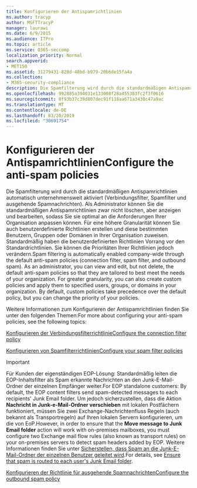 ```yaml
---
title: Konfigurieren der Antispamrichtlinien
ms.author: tracyp
author: MSFTTracyP
manager: laurawi
ms.date: 6/9/2015
ms.audience: ITPro
ms.topic: article
ms.service: O365-seccomp
localization_priority: Normal
search.appverid:
- MET150
ms.assetid: 31279431-828d-48bd-b979-20b6de15fa4a
ms.collection:
- M365-security-compliance
description: Die Spamfilterung wird durch die standardmäßigen Antispamrichtlinien automatisch unternehmensweit aktiviert (Verbindungsfilter, Spamfilter und ausgehende Spamnachrichten). Als Administrator können Sie die standardmäßigen Antispamrichtlinien zwar nicht löschen, aber anzeigen und bearbeiten, sodass Sie sie optimal an die Anforderungen Ihrer Organisation anpassen können. Für eine höhere Granularität können Sie auch benutzerdefinierte Richtlinien erstellen und diese bestimmten Benutzern, Gruppen oder Domänen in Ihrer Organisation zuweisen. Standardmäßig haben die benutzerdefinierten Richtlinien Vorrang vor den Standardrichtlinien. Sie können die Prioritäten Ihrer Richtlinien jedoch verändern.
ms.openlocfilehash: 992885a394031e133008f28a455383fc2f3f0616
ms.sourcegitcommit: 0f93b37c39d807dec91f118aa671a3430c47a9ac
ms.translationtype: MT
ms.contentlocale: de-DE
ms.lasthandoff: 03/20/2019
ms.locfileid: "30691754"
---
```

# <a name="configure-the-anti-spam-policies"></a><span data-ttu-id="dd76a-106">Konfigurieren der Antispamrichtlinien</span><span class="sxs-lookup"><span data-stu-id="dd76a-106">Configure the anti-spam policies</span></span>

<span data-ttu-id="dd76a-p102">Die Spamfilterung wird durch die standardmäßigen Antispamrichtlinien automatisch unternehmensweit aktiviert (Verbindungsfilter, Spamfilter und ausgehende Spamnachrichten). Als Administrator können Sie die standardmäßigen Antispamrichtlinien zwar nicht löschen, aber anzeigen und bearbeiten, sodass Sie sie optimal an die Anforderungen Ihrer Organisation anpassen können. Für eine höhere Granularität können Sie auch benutzerdefinierte Richtlinien erstellen und diese bestimmten Benutzern, Gruppen oder Domänen in Ihrer Organisation zuweisen. Standardmäßig haben die benutzerdefinierten Richtlinien Vorrang vor den Standardrichtlinien. Sie können die Prioritäten Ihrer Richtlinien jedoch verändern.</span><span class="sxs-lookup"><span data-stu-id="dd76a-p102">Spam filtering is automatically enabled company-wide through the default anti-spam policies (connection filter, spam filter, and outbound spam). As an administrator, you can view and edit, but not delete, the default anti-spam policies so that they are tailored to best meet the needs of your organization. For greater granularity, you can also create custom policies and apply them to specified users, groups, or domains in your organization. By default, custom policies take precedence over the default policy, but you can change the priority of your policies.</span></span> 
  
<span data-ttu-id="dd76a-111">Weitere Informationen zum Konfigurieren der Antispamrichtlinien finden Sie unter den folgenden Themen:</span><span class="sxs-lookup"><span data-stu-id="dd76a-111">For more about configuring your anti-spam policies, see the following topics:</span></span>
  
[<span data-ttu-id="dd76a-112">Konfigurieren der Verbindungsfilterrichtlinie</span><span class="sxs-lookup"><span data-stu-id="dd76a-112">Configure the connection filter policy</span></span>](configure-the-connection-filter-policy.md)
  
[<span data-ttu-id="dd76a-113">Konfigurieren von Spamfilterrichtlinien</span><span class="sxs-lookup"><span data-stu-id="dd76a-113">Configure your spam filter policies</span></span>](configure-your-spam-filter-policies.md)
  
> [!IMPORTANT]
> <span data-ttu-id="dd76a-114">Für Kunden der eigenständigen EOP-Lösung: Standardmäßig leiten die EOP-Inhaltsfilter als Spam erkannte Nachrichten an den Junk-E-Mail-Ordner der einzelnen Empfänger weiter.</span><span class="sxs-lookup"><span data-stu-id="dd76a-114">For EOP standalone customers: By default, the EOP content filters send spam-detected messages to each recipients' Junk Email folder.</span></span> <span data-ttu-id="dd76a-115">Um jedoch sicherzustellen, dass die Aktion **Nachricht in Junk-e-Mail-Ordner verschieben** mit lokalen Postfächern funktioniert, müssen Sie zwei Exchange-Nachrichtenfluss Regeln (auch bekannt als Transportregeln) auf Ihren lokalen Servern konfigurieren, um die von EoP.</span><span class="sxs-lookup"><span data-stu-id="dd76a-115">However, in order to ensure that the **Move message to Junk Email folder** action will work with on-premises mailboxes, you must configure two Exchange mail flow rules (also known as transport rules) on your on-premises servers to detect spam headers added by EOP.</span></span> <span data-ttu-id="dd76a-116">Weitere Informationen finden Sie unter [Sicherstellen, dass Spam an die Junk-E-Mail-Ordner der einzelnen Benutzer geleitet wird](ensure-that-spam-is-routed-to-each-user-s-junk-email-folder.md).</span><span class="sxs-lookup"><span data-stu-id="dd76a-116">For details, see [Ensure that spam is routed to each user's Junk Email folder](ensure-that-spam-is-routed-to-each-user-s-junk-email-folder.md).</span></span> 
  
[<span data-ttu-id="dd76a-117">Konfigurieren der Richtlinie für ausgehende Spamnachrichten</span><span class="sxs-lookup"><span data-stu-id="dd76a-117">Configure the outbound spam policy</span></span>](configure-the-outbound-spam-policy.md)
  

